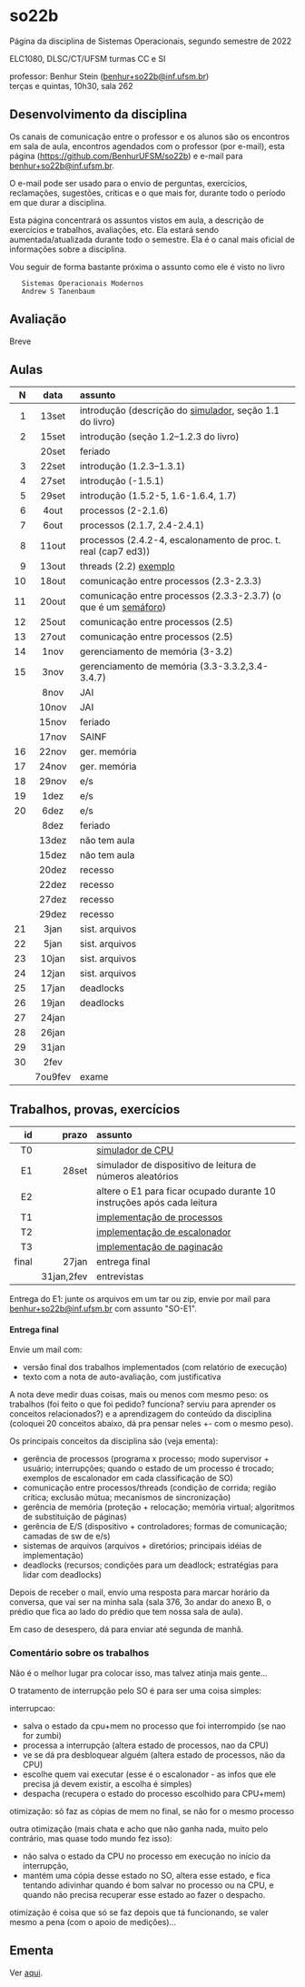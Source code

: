 # so22b
Página da disciplina de Sistemas Operacionais, segundo semestre de 2022

ELC1080, DLSC/CT/UFSM
turmas CC e SI

professor: Benhur Stein ([benhur+so22b@inf.ufsm.br](mailto:benhur%2bso22b@inf.ufsm.br))\
terças e quintas, 10h30, sala 262

## Desenvolvimento da disciplina

Os canais de comunicação entre o professor e os alunos são 
os encontros em sala de aula,
encontros agendados com o professor (por e-mail),
esta página (<https://github.com/BenhurUFSM/so22b>)
e e-mail para [benhur+so22b@inf.ufsm.br](mailto:benhur%2bso22b@inf.ufsm.br).

O e-mail pode ser usado para o envio de perguntas, exercícios, reclamações, sugestões, críticas e o que mais for, durante todo o período em que durar a disciplina.

Esta página concentrará os assuntos vistos em aula, a descrição de exercícios e trabalhos, avaliações, etc. Ela estará sendo aumentada/atualizada durante todo o semestre. Ela é o canal mais oficial de informações sobre a disciplina.

Vou seguir de forma bastante próxima o assunto como ele é visto no livro

```
   Sistemas Operacionais Modernos
   Andrew S Tanenbaum
```

## Avaliação

Breve

## Aulas 

|    N |   data | assunto
| ---: | :----: | :--------
|    1 |  13set | introdução (descrição do [simulador](t0), seção 1.1 do livro)
|    2 |  15set | introdução (seção 1.2–1.2.3 do livro)
|      |  20set | feriado
|    3 |  22set | introdução (1.2.3–1.3.1)
|    4 |  27set | introdução (-1.5.1)
|    5 |  29set | introdução (1.5.2-5, 1.6-1.6.4, 1.7)
|    6 |   4out | processos (2-2.1.6)
|    7 |   6out | processos (2.1.7, 2.4-2.4.1)
|    8 |  11out | processos (2.4.2-4, escalonamento de proc. t. real (cap7 ed3))
|    9 |  13out | threads (2.2) [exemplo](ex-thr.c)
|   10 |  18out | comunicação entre processos (2.3-2.3.3)
|   11 |  20out | comunicação entre processos (2.3.3-2.3.7) (o que é um [semáforo](Complementos/semaforo.md))
|   12 |  25out | comunicação entre processos (2.5)
|   13 |  27out | comunicação entre processos (2.5)
|   14 |   1nov | gerenciamento de memória (3-3.2)
|   15 |   3nov | gerenciamento de memória (3.3-3.3.2,3.4-3.4.7)
|      |   8nov | JAI
|      |  10nov | JAI
|      |  15nov | feriado
|      |  17nov | SAINF
|   16 |  22nov | ger. memória
|   17 |  24nov | ger. memória
|   18 |  29nov | e/s
|   19 |   1dez | e/s
|   20 |   6dez | e/s
|      |   8dez | feriado
|      |  13dez | não tem aula
|      |  15dez | não tem aula
|      |  20dez | recesso
|      |  22dez | recesso
|      |  27dez | recesso
|      |  29dez | recesso
|   21 |   3jan | sist. arquivos
|   22 |   5jan | sist. arquivos
|   23 |  10jan | sist. arquivos
|   24 |  12jan | sist. arquivos
|   25 |  17jan | deadlocks
|   26 |  19jan | deadlocks
|   27 |  24jan |
|   28 |  26jan |
|   29 |  31jan |
|   30 |   2fev |
|      | 7ou9fev | exame

## Trabalhos, provas, exercícios

|    id |      prazo | assunto
| ----: | ---------: | :-----------
|    T0 |            | [simulador de CPU](t0)
|    E1 |      28set | simulador de dispositivo de leitura de números aleatórios
|    E2 |            | altere o E1 para ficar ocupado durante 10 instruções após cada leitura
|    T1 |            | [implementação de processos](t1)
|    T2 |            | [implementação de escalonador](t2)
|    T3 |            | [implementação de paginação](t3)
| final |      27jan | entrega final
|       | 31jan,2fev | entrevistas

Entrega do E1: junte os arquivos em um tar ou zip, envie por mail para benhur+so22b@inf.ufsm.br com assunto "SO-E1".

#### Entrega final

Envie um mail com:
- versão final dos trabalhos implementados (com relatório de execução)
- texto com a nota de auto-avaliação, com justificativa

A nota deve medir duas coisas, mais ou menos com mesmo peso: os trabalhos (foi feito o que foi pedido? funciona? serviu para aprender os conceitos relacionados?) e a aprendizagem do conteúdo da disciplina (coloquei 20 conceitos abaixo, dá pra pensar neles +- com o mesmo peso).

Os principais conceitos da disciplina são (veja ementa):
- gerência de processos (programa x processo; modo supervisor + usuário; interrupções; quando o estado de um processo é trocado; exemplos de escalonador em cada classificação de SO)
- comunicação entre processos/threads (condição de corrida; região crítica; exclusão mútua; mecanismos de sincronização)
- gerência de memória (proteção + relocação; memória virtual; algoritmos de substituição de páginas)
- gerência de E/S (dispositivo + controladores; formas de comunicação; camadas de sw de e/s)
- sistemas de arquivos (arquivos + diretórios; principais idéias de implementação)
- deadlocks (recursos; condições para um deadlock; estratégias para lidar com deadlocks)

Depois de receber o mail, envio uma resposta para marcar horário da conversa, que vai ser na minha sala (sala 376, 3o andar do anexo B, o prédio que fica ao lado do prédio que tem nossa sala de aula).

Em caso de desespero, dá para enviar até segunda de manhã.

### Comentário sobre os trabalhos

Não é o melhor lugar pra colocar isso, mas talvez atinja mais gente...

O tratamento de interrupção pelo SO é para ser uma coisa simples:

interrupcao:
   - salva o estado da cpu+mem no processo que foi interrompido (se nao for zumbi)
   - processa a interrupção (altera estado de processos, nao da CPU)
   - ve se dá pra desbloquear alguém (altera estado de processos, não da CPU)
   - escolhe quem vai executar (esse é o escalonador - as infos que ele precisa já devem existir, a escolha é simples)
   - despacha (recupera o estado do processo escolhido para CPU+mem)

otimização: só faz as cópias de mem no final, se não for o mesmo processo

outra otimização (mais chata e acho que não ganha nada, muito pelo contrário, mas quase todo mundo fez isso):
  - não salva o estado da CPU no processo em execução no início da interrupção, 
  - mantém uma cópia desse estado no SO, altera esse estado, e fica tentando adivinhar quando é bom salvar no processo
  ou na CPU, e quando não precisa recuperar esse estado ao fazer o despacho.

otimização é coisa que só se faz depois que tá funcionando, se valer mesmo a pena (com o apoio de medições)...

## Ementa

Ver [aqui](https://www.ufsm.br/ementario/disciplinas/ELC1080/).

